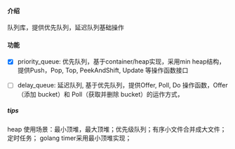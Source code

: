 #### 介绍

队列库，提供优先队列，延迟队列基础操作



#### 功能

- [x] priority_queue: 优先队列，基于container/heap实现，采用min heap结构，提供Push，Pop, Top, PeekAndShift, Update 等操作函数接口
- [ ] delay_queue: 延迟队列, 基于优先队列，提供Offer, Poll, Do 操作函数，Offer（添加 bucket）和 Poll（获取并删除 bucket）的运作方式，



##### tips

heap 使用场景：最小顶堆，最大顶堆；优先级队列；有序小文件合并成大文件；定时任务； golang timer采用最小顶堆实现；

